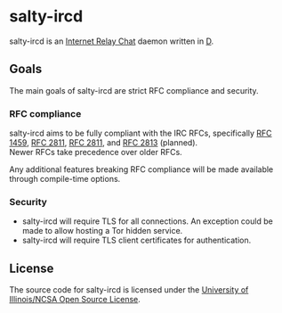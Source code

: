 # salty-ircd

salty-ircd is an [Internet Relay Chat](https://en.wikipedia.org/wiki/Internet_Relay_Chat) daemon written in [D](https://dlang.org/).

## Goals
The main goals of salty-ircd are strict RFC compliance and security.

### RFC compliance
salty-ircd aims to be fully compliant with the IRC RFCs, specifically [RFC 1459](https://tools.ietf.org/html/rfc1459), [RFC 2811](https://tools.ietf.org/html/rfc2811), [RFC 2811](https://tools.ietf.org/html/rfc2812), and [RFC 2813](https://tools.ietf.org/html/rfc2813) (planned).  
Newer RFCs take precedence over older RFCs.

Any additional features breaking RFC compliance will be made available through compile-time options.

### Security
 * salty-ircd will require TLS for all connections. An exception could be made to allow hosting a Tor hidden service.
 * salty-ircd will require TLS client certificates for authentication.

## License
The source code for salty-ircd is licensed under the [University of Illinois/NCSA Open Source License](LICENSE).
